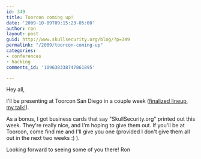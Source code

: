 ```yaml
---
id: 349
title: Toorcon coming up!
date: '2009-10-09T09:15:23-05:00'
author: ron
layout: post
guid: http://www.skullsecurity.org/blog/?p=349
permalink: "/2009/toorcon-coming-up"
categories:
- conferences
- hacking
comments_id: '109638338747861895'

---
```


Hey all,

I'll be presenting at Toorcon San Diego in a couple week (<a href='http://sandiego.toorcon.org/index.php?option=com_content&task=section&id=3&Itemid=9'>finalized lineup</a>, <a href='http://sandiego.toorcon.org/index.php?option=com_content&task=view&id=24&Itemid=9'>my talk!</a>). 
<!--more-->
As a bonus, I got business cards that say "SkullSecurity.org" printed out this week. They're really nice, and I'm hoping to give them out. If you'll be at Toorcon, come find me and I'll give you one (provided I don't give them all out in the next two weeks :) ). 

Looking forward to seeing some of you there! 
Ron
